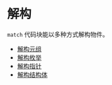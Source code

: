 # 解构

`match` 代码块能以多种方式解构物件。

- [解构元组][tuple]
- [解构枚举][enum]
- [解构指针][refs]
- [解构结构体][struct]

[enum]: destructuring/destructure_enum.md
[refs]: destructuring/destructure_pointers.md
[struct]: destructuring/destructure_structures.md
[tuple]: destructuring/destructure_tuple.md
